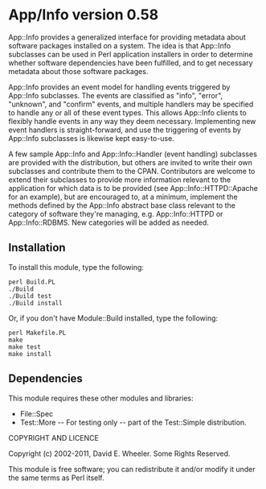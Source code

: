 App/Info version 0.58
=====================

App::Info provides a generalized interface for providing metadata about
software packages installed on a system. The idea is that App::Info subclasses
can be used in Perl application installers in order to determine whether
software dependencies have been fulfilled, and to get necessary metadata about
those software packages.

App::Info provides an event model for handling events triggered by App::Info
subclasses. The events are classified as "info", "error", "unknown", and
"confirm" events, and multiple handlers may be specified to handle any or all
of these event types. This allows App::Info clients to flexibly handle events
in any way they deem necessary. Implementing new event handlers is
straight-forward, and use the triggering of events by App::Info subclasses is
likewise kept easy-to-use.

A few sample App::Info and App::Info::Handler (event handling) subclasses are
provided with the distribution, but others are invited to write their own
subclasses and contribute them to the CPAN. Contributors are welcome to extend
their subclasses to provide more information relevant to the application for
which data is to be provided (see App::Info::HTTPD::Apache for an example),
but are encouraged to, at a minimum, implement the methods defined by the
App::Info abstract base class relevant to the category of software they're
managing, e.g. App::Info::HTTPD or App::Info::RDBMS. New categories will be
added as needed.

Installation
------------

To install this module, type the following:

    perl Build.PL
    ./Build
    ./Build test
    ./Build install

Or, if you don't have Module::Build installed, type the following:

    perl Makefile.PL
    make
    make test
    make install

Dependencies
------------

This module requires these other modules and libraries:

* File::Spec
* Test::More -- For testing only -- part of the Test::Simple distribution.

COPYRIGHT AND LICENCE

Copyright (c) 2002-2011, David E. Wheeler. Some Rights Reserved.

This module is free software; you can redistribute it and/or modify it under
the same terms as Perl itself.
